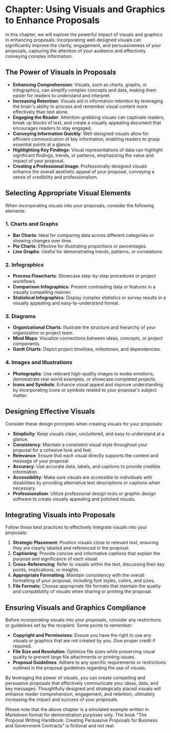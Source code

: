 Chapter: Using Visuals and Graphics to Enhance Proposals
========================================================

In this chapter, we will explore the powerful impact of visuals and graphics in enhancing proposals. Incorporating well-designed visuals can significantly improve the clarity, engagement, and persuasiveness of your proposals, capturing the attention of your audience and effectively conveying complex information.

The Power of Visuals in Proposals
---------------------------------

* **Enhancing Comprehension**: Visuals, such as charts, graphs, or infographics, can simplify complex concepts and data, making them easier for readers to understand and interpret.
* **Increasing Retention**: Visuals aid in information retention by leveraging the brain's ability to process and remember visual content more effectively than text alone.
* **Engaging the Reader**: Attention-grabbing visuals can captivate readers, break up blocks of text, and create a visually appealing document that encourages readers to stay engaged.
* **Conveying Information Quickly**: Well-designed visuals allow for efficient communication of key information, enabling readers to grasp essential points at a glance.
* **Highlighting Key Findings**: Visual representations of data can highlight significant findings, trends, or patterns, emphasizing the value and impact of your proposal.
* **Creating a Professional Image**: Professionally designed visuals enhance the overall aesthetic appeal of your proposal, conveying a sense of credibility and professionalism.

Selecting Appropriate Visual Elements
-------------------------------------

When incorporating visuals into your proposals, consider the following elements:

### 1. Charts and Graphs

* **Bar Charts**: Ideal for comparing data across different categories or showing changes over time.
* **Pie Charts**: Effective for illustrating proportions or percentages.
* **Line Graphs**: Useful for demonstrating trends, patterns, or correlations.

### 2. Infographics

* **Process Flowcharts**: Showcase step-by-step procedures or project workflows.
* **Comparison Infographics**: Present contrasting data or features in a visually compelling manner.
* **Statistical Infographics**: Display complex statistics or survey results in a visually appealing and easy-to-understand format.

### 3. Diagrams

* **Organizational Charts**: Illustrate the structure and hierarchy of your organization or project team.
* **Mind Maps**: Visualize connections between ideas, concepts, or project components.
* **Gantt Charts**: Depict project timelines, milestones, and dependencies.

### 4. Images and Illustrations

* **Photographs**: Use relevant high-quality images to evoke emotions, demonstrate real-world examples, or showcase completed projects.
* **Icons and Symbols**: Enhance visual appeal and improve understanding by incorporating icons or symbols related to your proposal's subject matter.

Designing Effective Visuals
---------------------------

Consider these design principles when creating visuals for your proposals:

* **Simplicity**: Keep visuals clean, uncluttered, and easy to understand at a glance.
* **Consistency**: Maintain a consistent visual style throughout your proposal for a cohesive look and feel.
* **Relevance**: Ensure that each visual directly supports the content and message of your proposal.
* **Accuracy**: Use accurate data, labels, and captions to provide credible information.
* **Accessibility**: Make sure visuals are accessible to individuals with disabilities by providing alternative text descriptions or captions when necessary.
* **Professionalism**: Utilize professional design tools or graphic design software to create visually appealing and polished visuals.

Integrating Visuals into Proposals
----------------------------------

Follow these best practices to effectively integrate visuals into your proposals:

1. **Strategic Placement**: Position visuals close to relevant text, ensuring they are clearly labeled and referenced in the proposal.
2. **Captioning**: Provide concise and informative captions that explain the purpose and significance of each visual.
3. **Cross-Referencing**: Refer to visuals within the text, discussing their key points, implications, or insights.
4. **Appropriate Formatting**: Maintain consistency with the overall formatting of your proposal, including font styles, colors, and sizes.
5. **File Formats**: Choose appropriate file formats that maintain the quality and compatibility of visuals when sharing or printing the proposal.

Ensuring Visuals and Graphics Compliance
----------------------------------------

Before incorporating visuals into your proposals, consider any restrictions or guidelines set by the recipient. Some points to remember:

* **Copyright and Permissions**: Ensure you have the right to use any visuals or graphics that are not created by you. Give proper credit if required.
* **File Size and Resolution**: Optimize file sizes while preserving visual quality to prevent large file attachments or printing issues.
* **Proposal Guidelines**: Adhere to any specific requirements or restrictions outlined in the proposal guidelines regarding the use of visuals.

By leveraging the power of visuals, you can create compelling and persuasive proposals that effectively communicate your ideas, data, and key messages. Thoughtfully designed and strategically placed visuals will enhance reader comprehension, engagement, and retention, ultimately increasing the impact and success of your proposals.

Please note that the above chapter is a simulated example written in Markdown format for demonstration purposes only. The book "The Proposal Writing Handbook: Creating Persuasive Proposals for Business and Government Contracts" is fictional and not real.
